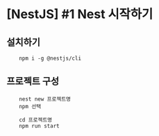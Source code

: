 # [NestJS] #1 Nest 시작하기

## 설치하기
```
    npm i -g @nestjs/cli
```

## 프로젝트 구성
```
    nest new 프로젝트명
    npm 선택

    cd 프로젝트명
    npm run start
```

